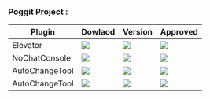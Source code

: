 ### Poggit Project : 

| Plugin | Dowlaod | Version | Approved |
| ------ | ------ | ------ | ------ |
| Elevator | [![](https://poggit.pmmp.io/shield.dl.total/CustomElevator)](https://poggit.pmmp.io/p/CustomElevator) |  [![](https://poggit.pmmp.io/shield.api/CustomElevator)](https://poggit.pmmp.io/p/CustomElevator) | [![](https://poggit.pmmp.io/shield.state/CustomElevator)](https://poggit.pmmp.io/p/CustomElevator) |
| NoChatConsole | [![](https://poggit.pmmp.io/shield.dl.total/noChatConsole)](https://poggit.pmmp.io/p/noChatConsole) |[![](https://poggit.pmmp.io/shield.api/noChatConsole)](https://poggit.pmmp.io/p/noChatConsole) |[![](https://poggit.pmmp.io/shield.state/CustomElevator)](https://poggit.pmmp.io/p/CustomElevator) | 
| AutoChangeTool | [![](https://poggit.pmmp.io/shield.dl.total/AutoChangeTool)](https://poggit.pmmp.io/p/AutoChangeTool)  | [![](https://poggit.pmmp.io/shield.api/AutoChangeTool)](https://poggit.pmmp.io/p/AutoChangeTool) | [![](https://poggit.pmmp.io/shield.state/AutoChangeTool)](https://poggit.pmmp.io/p/AutoChangeTool) | 
| AutoChangeTool |[![](https://poggit.pmmp.io/shield.dl.total/AntiBadPackets)](https://poggit.pmmp.io/p/AntiBadPackets)  | [![](https://poggit.pmmp.io/shield.api/AntiBadPackets)](https://poggit.pmmp.io/p/AntiBadPackets) | [![](https://poggit.pmmp.io/shield.state/AntiBadPackets)](https://poggit.pmmp.io/p/AntiBadPackets) | 




